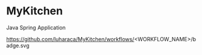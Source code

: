 # MyKitchen
 Java Spring Application
 
 
https://github.com/luharaca/MyKitchen/workflows/<WORKFLOW_NAME>/badge.svg
